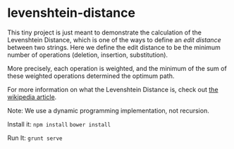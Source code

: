 levenshtein-distance
====================

This tiny project is just meant to demonstrate the calculation of the Levenshtein Distance, which is one of the ways to define an *edit distance* between two strings. Here we define the edit distance to be the minimum number of operations (deletion, insertion, substitution).

More precisely, each operation is weighted, and the minimum of the sum of these weighted operations determined the optimum path.

For more information on what the Levenshtein Distance is, check out [the wikipedia article](http://en.wikipedia.org/wiki/Levenshtein_distance).

Note: We use a dynamic programming implementation, not recursion.

Install it: `npm install` `bower install`

Run It: `grunt serve`